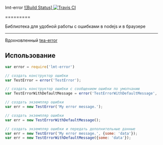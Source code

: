 lmt-error [![Build Status] ![Travis CI][travis-image]][travis-url]

=========

Библиотека для удобной работы с ошибками в nodejs и в браузере

------------------

Вдохновленный [tea-error](https://github.com/qualiancy/tea-error)

## Использование

```js
var error = require('lmt-error')

// создать конструктор ошибки
var TestError = error('TestError');

// создать конструктор ошибки c сообщением ошибки по умолчанию
var TestErrorWithDefaultMessage = error('TestErrorWithDefaultMessage', 'dafault message');

// создать экземпляр ошибки
var err = new TestError('My error message.');

// создать экземпляр ошибки
var err = new TestErrorWithDefaultMessage();

// создать экземпляр ошибки и передать дополнительные данные
var err = new TestError('My error message.', {some: 'data'});
var err = new TestErrorWithDefaultMessage({some: 'data'});

```

[travis-image]: https://img.shields.io/travis/letmetravel/lmt-error.svg?style=flat-square
[travis-url]: https://travis-ci.org/letmetravel/lmt-error
